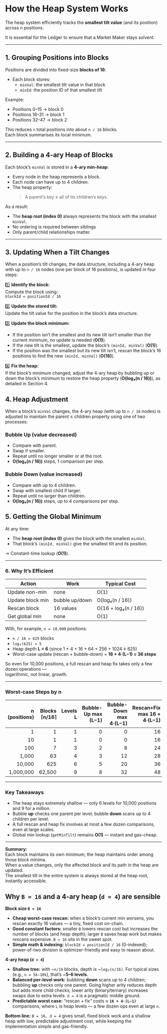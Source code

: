 # How the Heap System Works

The heap system efficiently tracks the **smallest tilt value** (and its position) across n positions.

It is essential for the Ledger to ensure that a Market Maker stays solvent.

---

## 1. Grouping Positions into Blocks

Positions are divided into fixed-size **blocks of 16**:

- Each block stores:  
  - `minVal`: the smallest tilt value in that block  
  - `minId`: the position ID of that smallest tilt  

Example:  
- Positions 0–15 → block 0  
- Positions 16–31 → block 1  
- Positions 32–47 → block 2  

This reduces `n` total positions into about `n / 16` blocks.  
Each block summarises its local minimum.

---

## 2. Building a 4-ary Heap of Blocks

Each block’s `minVal` is stored in a **4-ary min-heap**:

- Every node in the heap represents a block.  
- Each node can have up to 4 children.  
- The heap property:  
  > A parent’s key ≤ all of its children’s keys.

As a result:

- The **heap root (index 0)** always represents the block with the smallest `minVal`.  
- No ordering is required between siblings
- Only parent/child relationships matter.

---

## 3. Updating When a Tilt Changes

When a position’s tilt changes, the data structure, including a 4-ary heap with up to `n / 16` nodes (one per block of 16 positions), is updated in four steps:

1️⃣ **Identify the block:**  
   Compute the block using:  
   `blockId = positionId / 16`

2️⃣ **Update the stored tilt:**  
   Update the tilt value for the position in the block’s data structure.

3️⃣ **Update the block minimum:**  

   - If the position isn’t the smallest and its new tilt isn’t smaller than the current minimum, no update is needed (**O(1)**).  
   - If the new tilt is the smallest, update the block’s `(minId, minVal)` (**O(1)**).  
   - If the position was the smallest but its new tilt isn’t, rescan the block’s 16 positions to find the new `(minId, minVal)` (**O(16)**).

4️⃣ **Fix the heap:**  
   If the block’s minimum changed, adjust the 4-ary heap by bubbling up or down the block’s minimum to restore the heap property (**O(log₄(n / 16))**), as detailed in Section 4.

## 4. Heap Adjustment

When a block’s `minVal` changes, the 4-ary heap (with up to `n / 16` nodes) is adjusted to maintain the parent ≤ children property using one of two processes:

### Bubble Up (value decreased)

- Compare with parent.  
- Swap if smaller.  
- Repeat until no longer smaller or at the root.  
- **O(log₄(n / 16))** steps, 1 comparison per step.

### Bubble Down (value increased)

- Compare with up to 4 children.  
- Swap with smallest child if larger.  
- Repeat until no larger than children.  
- **O(log₄(n / 16))** steps, up to 4 comparisons per step.


## 5. Getting the Global Minimum

At any time:
- The **heap root (index 0)** gives the block with the smallest `minVal`.  
- That block’s `(minId, minVal)` give the smallest tilt and its position.

→ Constant-time lookup (**O(1)**).

---

### 6. Why It’s Efficient

| Action | Work | Typical Cost |
|---------|------|--------------|
| Update non-min | none | O(1) |
| Update block min | bubble up/down | O(log₄(n / 16)) |
| Rescan block | 16 values | O(16 + log₄(n / 16)) |
| Get global min | none | O(1) |

With, for example, `n = 10,000` positions:  
- `n / 16 = 625` blocks  
- `log₄(625) ≈ 5`  
- Heap depth **L = 6** (since 1 + 4 + 16 + 64 + 256 + 1024 ≥ 625)  
- Worst-case update (rescan + bubble-down) = **16 + 4·(L−1) = 36 steps**

So even for 10,000 positions, a full rescan and heap fix takes only a few dozen operations —  
logarithmic, not linear, growth.

---

### Worst-case Steps by n

| n (positions) | Blocks ⌈n/16⌉ | Levels L | Bubble-Up max (L−1) | Bubble-Down max 4·(L−1) | Rescan+Fix max 16 + 4·(L−1) |
|--------------:|--------------:|---------:|---------------------:|-------------------------:|----------------------------:|
| 1             | 1             | 1        | 0                    | 0                        | 16                          |
| 10            | 1             | 1        | 0                    | 0                        | 16                          |
| 100           | 7             | 3        | 2                    | 8                        | 24                          |
| 1,000         | 63            | 4        | 3                    | 12                       | 28                          |
| 10,000        | 625           | 6        | 5                    | 20                       | 36                          |
| 1,000,000     | 62,500        | 9        | 8                    | 32                       | 48                          |

---

### Key Takeaways

- The heap stays extremely shallow — only 6 levels for 10,000 positions and 9 for a million.  
- Bubble **up** checks one parent per level; bubble **down** scans up to 4 children per level.  
- A full rescan and heap fix involves at most a few dozen comparisons, even at large scales.  
- Global min lookup (`getMinTilt`) remains **O(1)** — instant and gas-cheap.

---

**Summary:**  
Each block maintains its own minimum; the heap maintains order among those block minima.  
When a value changes, only the affected block and its path in the heap are updated.  
The smallest tilt in the entire system is always stored at the heap root, instantly accessible.


## Why `B = 16` and a 4-ary heap (`d = 4`) are sensible

**Block size `B = 16`**
- **Cheap worst-case rescan:** when a block’s current min worsens, you rescan exactly 16 values — a tiny, fixed cost on-chain.
- **Good constant factors:** smaller `B` lowers rescan cost but increases the number of blocks (and heap depth); larger `B` saves heap work but makes rescans expensive. `B = 16` sits in the sweet spot.
- **Simple math & indexing:** `blockId = positionId / 16` (0-indexed); power-of-two division is optimizer-friendly and easy to reason about.

**4-ary heap (`d = 4`)**
- **Shallow tree:** with ~`n/16` blocks, depth is ~`log₄(n/16)`. For typical sizes (e.g., `n = 5k–10k`), that’s ~**5–6 levels**.
- **Balanced per-level work:** bubbling **down** scans up to 4 children; bubbling **up** checks only one parent. Going higher arity reduces depth but adds more child checks; lower arity (binary/ternary) increases swaps due to extra levels. `d = 4` is a pragmatic middle ground.
- **Predictable worst case:** “rescan + fix” costs ≈ **`16 + 4·(L−1)`** comparisons, where `L` is heap levels — a few dozen ops even at large `n`.

**Bottom line:** `B = 16, d = 4` gives small, fixed block work and a shallow heap with low, predictable adjustment cost, while keeping the implementation simple and gas-friendly.
